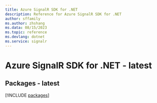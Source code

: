 ```yaml
---
title: Azure SignalR SDK for .NET
description: Reference for Azure SignalR SDK for .NET
author: sffamily
ms.author: zhshang
ms.data: 08/15/2023
ms.topic: reference
ms.devlang: dotnet
ms.service: signalr
---
```

# Azure SignalR SDK for .NET - latest
## Packages - latest
[!INCLUDE [packages](signalr-index.md)]